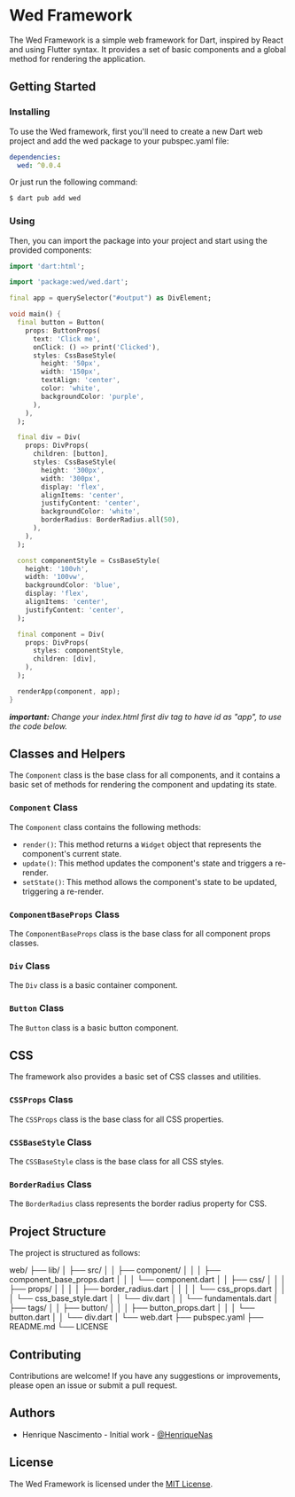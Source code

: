 # Wed Framework

The Wed Framework is a simple web framework for Dart, inspired by React and using Flutter syntax. It provides a set of basic components and a global method for rendering the application.

## Getting Started

### Installing

To use the Wed framework, first you'll need to create a new Dart web project and add the wed package to your pubspec.yaml file:

```yaml
dependencies:
  wed: ^0.0.4
```

Or just run the following command:
```bash
$ dart pub add wed
```

### Using

Then, you can import the package into your project and start using the provided components:

```dart
import 'dart:html';

import 'package:wed/wed.dart';

final app = querySelector("#output") as DivElement;

void main() {
  final button = Button(
    props: ButtonProps(
      text: 'Click me',
      onClick: () => print('Clicked'),
      styles: CssBaseStyle(
        height: '50px',
        width: '150px',
        textAlign: 'center',
        color: 'white',
        backgroundColor: 'purple',
      ),
    ),
  );

  final div = Div(
    props: DivProps(
      children: [button],
      styles: CssBaseStyle(
        height: '300px',
        width: '300px',
        display: 'flex',
        alignItems: 'center',
        justifyContent: 'center',
        backgroundColor: 'white',
        borderRadius: BorderRadius.all(50),
      ),
    ),
  );

  const componentStyle = CssBaseStyle(
    height: '100vh',
    width: '100vw',
    backgroundColor: 'blue',
    display: 'flex',
    alignItems: 'center',
    justifyContent: 'center',
  );

  final component = Div(
    props: DivProps(
      styles: componentStyle,
      children: [div],
    ),
  );

  renderApp(component, app);
}

```

_**important:** Change your index.html first div tag to have id as "app", to use the code below._

## Classes and Helpers

The `Component` class is the base class for all components, and it contains a basic set of methods for rendering the component and updating its state.

### `Component` Class

The `Component` class contains the following methods:

- `render()`: This method returns a `Widget` object that represents the component's current state.
- `update()`: This method updates the component's state and triggers a re-render.
- `setState()`: This method allows the component's state to be updated, triggering a re-render.

### `ComponentBaseProps` Class

The `ComponentBaseProps` class is the base class for all component props classes.

### `Div` Class

The `Div` class is a basic container component.

### `Button` Class

The `Button` class is a basic button component.

## CSS

The framework also provides a basic set of CSS classes and utilities.

### `CSSProps` Class

The `CSSProps` class is the base class for all CSS properties.

### `CSSBaseStyle` Class

The `CSSBaseStyle` class is the base class for all CSS styles.

### `BorderRadius` Class

The `BorderRadius` class represents the border radius property for CSS.


## Project Structure

The project is structured as follows:

web/
├── lib/
│ ├── src/
│ │ ├── component/
│ │ │ ├── component_base_props.dart
│ │ │ └── component.dart
│ │ ├── css/
│ │ │ ├── props/
│ │ │ │ ├── border_radius.dart
│ │ │ │ └── css_props.dart
│ │ │ └── css_base_style.dart
│ │ └── div.dart
│ │ └── fundamentals.dart
│ ├── tags/
│ │ ├── button/
│ │ │ ├── button_props.dart
│ │ │ └── button.dart
│ │ └── div.dart
│ └── web.dart
├── pubspec.yaml
├── README.md
└── LICENSE

## Contributing

Contributions are welcome! If you have any suggestions or improvements, please open an issue or submit a pull request.

## Authors

- Henrique Nascimento - Initial work - [@HenriqueNas](https://github.com/henriquenas)

## License

The Wed Framework is licensed under the [MIT License](./LICENSE).

